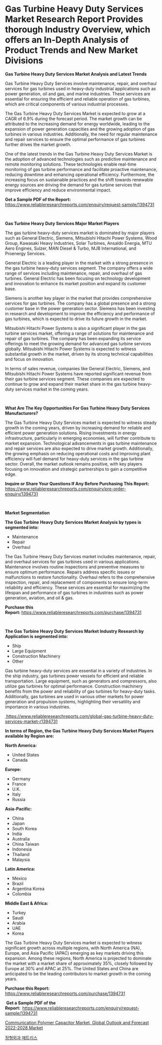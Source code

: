 <p><h1>Gas Turbine Heavy Duty Services Market Research Report Provides thorough Industry Overview, which offers an In-Depth Analysis of Product Trends and New Market Divisions</h1></p><p><strong>Gas Turbine Heavy Duty Services Market Analysis and Latest Trends</strong></p>
<p><p>Gas Turbine Heavy Duty Services involve maintenance, repair, and overhaul services for gas turbines used in heavy-duty industrial applications such as power generation, oil and gas, and marine industries. These services are essential for ensuring the efficient and reliable operation of gas turbines, which are critical components of various industrial processes.</p><p>The Gas Turbine Heavy Duty Services Market is expected to grow at a CAGR of 6.9% during the forecast period. The market growth can be attributed to the increasing demand for energy worldwide, leading to the expansion of power generation capacities and the growing adoption of gas turbines in various industries. Additionally, the need for regular maintenance and repair services to ensure the optimal performance of gas turbines further drives the market growth.</p><p>One of the latest trends in the Gas Turbine Heavy Duty Services Market is the adoption of advanced technologies such as predictive maintenance and remote monitoring solutions. These technologies enable real-time monitoring of gas turbine performance and facilitate proactive maintenance, reducing downtime and enhancing operational efficiency. Furthermore, the increasing focus on sustainable practices and the shift towards renewable energy sources are driving the demand for gas turbine services that improve efficiency and reduce environmental impact.</p></p>
<p><strong>Get a Sample PDF of the Report:&nbsp;</strong> <a href="https://www.reliableresearchreports.com/enquiry/request-sample/1394731">https://www.reliableresearchreports.com/enquiry/request-sample/1394731</a></p>
<p>&nbsp;</p>
<p><strong>Gas Turbine Heavy Duty Services Major Market Players</strong></p>
<p><p>The gas turbine heavy-duty services market is dominated by major players such as General Electric, Siemens, Mitsubishi Hitachi Power Systems, Wood Group, Kawasaki Heavy Industries, Solar Turbines, Ansaldo Energia, MTU Aero Engines, Sulzer, MAN Diesel & Turbo, MJB International, and Proenergy Services.</p><p>General Electric is a leading player in the market with a strong presence in the gas turbine heavy-duty services segment. The company offers a wide range of services including maintenance, repair, and overhaul of gas turbines. General Electric has been focusing on technology development and innovation to enhance its market position and expand its customer base.</p><p>Siemens is another key player in the market that provides comprehensive services for gas turbines. The company has a global presence and a strong customer base in the power generation sector. Siemens has been investing in research and development to improve the efficiency and performance of gas turbines, which is expected to drive its future growth in the market.</p><p>Mitsubishi Hitachi Power Systems is also a significant player in the gas turbine services market, offering a range of solutions for maintenance and repair of gas turbines. The company has been expanding its service offerings to meet the growing demand for advanced gas turbine services globally. Mitsubishi Hitachi Power Systems is expected to witness substantial growth in the market, driven by its strong technical capabilities and focus on innovation.</p><p>In terms of sales revenue, companies like General Electric, Siemens, and Mitsubishi Hitachi Power Systems have reported significant revenue from their gas turbine services segment. These companies are expected to continue to grow and expand their market share in the gas turbine heavy-duty services market in the coming years.</p></p>
<p>&nbsp;</p>
<p><strong>What Are The Key Opportunities For Gas Turbine Heavy Duty Services Manufacturers?</strong></p>
<p><p>The Gas Turbine Heavy Duty Services market is expected to witness steady growth in the coming years, driven by increasing demand for reliable and efficient power generation solutions. Rising investments in energy infrastructure, particularly in emerging economies, will further contribute to market expansion. Technological advancements in gas turbine maintenance and repair services are also expected to drive market growth. Additionally, the growing emphasis on reducing operational costs and improving plant efficiency will fuel demand for heavy-duty services in the gas turbine sector. Overall, the market outlook remains positive, with key players focusing on innovation and strategic partnerships to gain a competitive edge.</p></p>
<p><strong>Inquire or Share Your Questions If Any Before Purchasing This Report:</strong> <a href="https://www.reliableresearchreports.com/enquiry/pre-order-enquiry/1394731">https://www.reliableresearchreports.com/enquiry/pre-order-enquiry/1394731</a></p>
<p>&nbsp;</p>
<p><strong>Market Segmentation</strong></p>
<p><strong>The Gas Turbine Heavy Duty Services Market Analysis by types is segmented into:</strong></p>
<p><ul><li>Maintenance</li><li>Repair</li><li>Overhaul</li></ul></p>
<p><p>The Gas Turbine Heavy Duty Services market includes maintenance, repair, and overhaul services for gas turbines used in various applications. Maintenance involves routine inspections and preventive measures to ensure optimum performance. Repairs address specific issues or malfunctions to restore functionality. Overhaul refers to the comprehensive inspection, repair, and replacement of components to ensure long-term reliability and efficiency. These services are essential for maximizing the lifespan and performance of gas turbines in industries such as power generation, aviation, and oil & gas.</p></p>
<p><strong>Purchase this Report:&nbsp;</strong><a href="https://www.reliableresearchreports.com/purchase/1394731">https://www.reliableresearchreports.com/purchase/1394731</a></p>
<p>&nbsp;</p>
<p><strong>The Gas Turbine Heavy Duty Services Market Industry Research by Application is segmented into:</strong></p>
<p><ul><li>Ship</li><li>Large Equipment</li><li>Construction Machinery</li><li>Other</li></ul></p>
<p><p>Gas turbine heavy-duty services are essential in a variety of industries. In the ship industry, gas turbines power vessels for efficient and reliable transportation. Large equipment, such as generators and compressors, also utilize gas turbines for optimal performance. Construction machinery benefits from the power and reliability of gas turbines for heavy-duty tasks. Additionally, gas turbines are used in various other markets for power generation and propulsion systems, highlighting their versatility and importance in various industries.</p></p>
<p><a href="https://www.reliableresearchreports.com/global-gas-turbine-heavy-duty-services-market-r1394731">&nbsp;https://www.reliableresearchreports.com/global-gas-turbine-heavy-duty-services-market-r1394731</a></p>
<p><strong>In terms of Region, the Gas Turbine Heavy Duty Services Market Players available by Region are:</strong></p>
<p>
    <p> <strong> North America: </strong>
        <ul>
            <li>United States</li>
            <li>Canada</li>
        </ul>
        </p> 
    <p> <strong> Europe: </strong>
        <ul>
            <li>Germany</li>
            <li>France</li>
            <li>U.K.</li>
            <li>Italy</li>
            <li>Russia</li>
        </ul>
        </p> 
    <p> <strong> Asia-Pacific: </strong>
        <ul>
            <li>China</li>
            <li>Japan</li>
            <li>South Korea</li>
            <li>India</li>
            <li>Australia</li>
            <li>China Taiwan</li>
            <li>Indonesia</li>
            <li>Thailand</li>
            <li>Malaysia</li>
        </ul>
        </p> 
    <p> <strong> Latin America: </strong>
        <ul>
            <li>Mexico</li>
            <li>Brazil</li>
            <li>Argentina Korea</li>
            <li>Colombia</li>
        </ul>
        </p> 
    <p> <strong> Middle East & Africa: </strong>
        <ul>
            <li>Turkey</li>
            <li>Saudi</li>
            <li>Arabia</li>
            <li>UAE</li>
            <li>Korea</li>
        </ul>
    </p>
    </p>
<p><p>The Gas Turbine Heavy Duty Services market is expected to witness significant growth across multiple regions, with North America (NA), Europe, and Asia Pacific (APAC) emerging as key markets driving this expansion. Among these regions, North America is projected to dominate the market with a market share of approximately 35%, closely followed by Europe at 30% and APAC at 25%. The United States and China are anticipated to be the leading contributors to market growth in the coming years.</p></p>
<p><strong>Purchase this Report: </strong><a href="https://www.reliableresearchreports.com/purchase/1394731">https://www.reliableresearchreports.com/purchase/1394731</a></p>
<p>&nbsp;<strong>Get a Sample PDF of the Report:&nbsp;&nbsp;</strong><a href="https://www.reliableresearchreports.com/enquiry/request-sample/1394731">https://www.reliableresearchreports.com/enquiry/request-sample/1394731</a></p>
<p><strong></strong></p>
<p><p><a href="https://github.com/connormarshall794/Market-Research-Report-List-1/blob/main/communication-polymer-capacitor-market-global-outlook-and-forecast-2022-2028-market.md">Communication Polymer Capacitor Market, Global Outlook and Forecast 2022-2028 Market</a></p><p><a href="https://github.com/TimmyMann6767/Market-Research-Report-List-2/blob/main/1776476125249.md">정형외과 매트리스</a></p></p>
